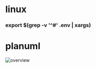 # linux
### export $(grep -v '^#' .env | xargs)

# planuml
![overview](http://www.plantuml.com/plantuml/proxy?cache=no&src=https://raw.githubusercontent.com/tuannm99/note/master/assets/overview.iuml)

